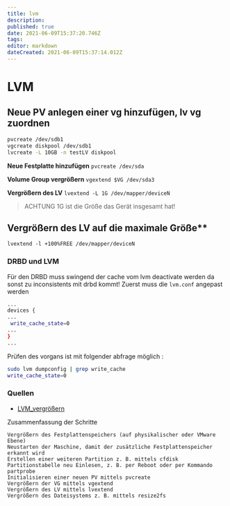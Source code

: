 ```yaml
---
title: lvm
description: 
published: true
date: 2021-06-09T15:37:20.746Z
tags: 
editor: markdown
dateCreated: 2021-06-09T15:37:14.012Z
---
```


# LVM

## Neue PV anlegen einer vg hinzufügen, lv vg zuordnen

```sh
pvcreate /dev/sdb1
vgcreate diskpool /dev/sdb1
lvcreate -L 10GB -n testLV diskpool
```

**Neue Festplatte hinzufügen**
`pvcreate /dev/sda`

**Volume Group vergrößern**
`vgextend $VG /dev/sda3`

**Vergrößern des LV**
`lvextend -L 1G /dev/mapper/deviceN`

> ACHTUNG 1G ist die Größe das Gerät insgesamt hat!

## Vergrößern des LV auf die maximale Größe**

`lvextend -l +100%FREE /dev/mapper/deviceN`

### DRBD und LVM

Für den DRBD muss swingend der cache vom lvm deactivate werden da sonst zu inconsistents mit drbd kommt!
Zuerst muss die `lvm.conf` angepast werden

```sh
...
devices {
...
 write_cache_state=0
...
}
...
```

Prüfen des vorgans ist mit folgender abfrage möglich :

```sh
sudo lvm dumpconfig | grep write_cache
write_cache_state=0
```

### Quellen

* [LVM_vergrößern](https://www.thomas-krenn.com/de/wiki/LVM_vergrößern)

Zusammenfassung der Schritte

    Vergrößern des Festplattenspeichers (auf physikalischer oder VMware Ebene)
    Neustarten der Maschine, damit der zusätzliche Festplattenspeicher erkannt wird
    Erstellen einer weiteren Partition z. B. mittels cfdisk
    Partitionstabelle neu Einlesen, z. B. per Reboot oder per Kommando partprobe
    Initialisieren einer neuen PV mittels pvcreate
    Vergrößern der VG mittels vgextend
    Vergrößern des LV mittels lvextend
    Vergrößern des Dateisystems z. B. mittels resize2fs
